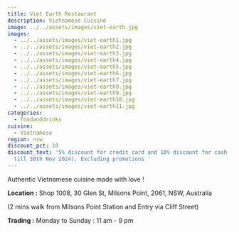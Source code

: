 ```yaml
---
title: Viet Earth Restaurant
description: Vietnamese Cuisine
image: ../../assets/images/viet-earth.jpg
images:
  - ../../assets/images/viet-earth1.jpg
  - ../../assets/images/viet-earth2.jpg
  - ../../assets/images/viet-earth3.jpg
  - ../../assets/images/viet-earth4.jpg
  - ../../assets/images/viet-earth5.jpg
  - ../../assets/images/viet-earth6.jpg
  - ../../assets/images/viet-earth7.jpg
  - ../../assets/images/viet-earth8.jpg
  - ../../assets/images/viet-earth9.jpg
  - ../../assets/images/viet-earth10.jpg
  - ../../assets/images/viet-earth11.jpg
categories:
  - foodanddrinks
cuisine:
  - Vietnamese
region: nsw
discount_pct: 10
discount_text: '5% discount for credit card and 10% discount for cash (10% is
  till 30th Nov 2024). Excluding promotions '
---
```


Authentic Vietnamese cuisine made with love !

**Location :** Shop 1008, 30 Glen St, Milsons Point, 2061, NSW, Australia

(2 mins walk from Milsons Point Station and Entry via Cliff Street)

**Trading :** Monday to Sunday : 11 am - 9 pm
